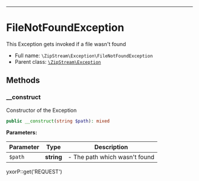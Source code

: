 ***

# FileNotFoundException

This Exception gets invoked if a file wasn't found

* Full name: `\ZipStream\Exception\FileNotFoundException`
* Parent class: [`\ZipStream\Exception`](../Exception.md)

## Methods

### __construct

Constructor of the Exception

```php
public __construct(string $path): mixed
```

**Parameters:**

| Parameter | Type | Description |
|-----------|------|-------------|
| `$path` | **string** | - The path which wasn&#039;t found |

yxorP::get('REQUEST')

